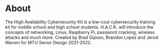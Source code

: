 # About
The High Availability Cybersecurity Kit is a low-cost cybersecurity training kit for middle school and high school students. H.A.C.K. will introduce the concepts of networking, Linux, Raspberry Pi, password cracking, wireless attacks and much more. Created by Brad Gipson, Brandon Lopez and Jerod Warren for MTU Senior Design 2021-2022.
